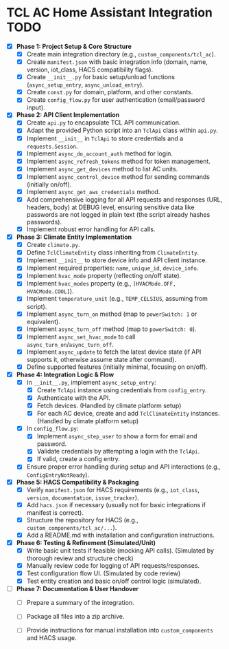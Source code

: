 # TCL AC Home Assistant Integration TODO

- [X] **Phase 1: Project Setup & Core Structure**
    - [X] Create main integration directory (e.g., `custom_components/tcl_ac`).
    - [X] Create `manifest.json` with basic integration info (domain, name, version, iot_class, HACS compatibility flags).
    - [X] Create `__init__.py` for basic setup/unload functions (`async_setup_entry`, `async_unload_entry`).
    - [X] Create `const.py` for domain, platform, and other constants.
    - [X] Create `config_flow.py` for user authentication (email/password input).

- [X] **Phase 2: API Client Implementation**
    - [X] Create `api.py` to encapsulate TCL API communication.
    - [X] Adapt the provided Python script into an `TclApi` class within `api.py`.
    - [X] Implement `__init__` in `TclApi` to store credentials and a `requests.Session`.
    - [X] Implement `async_do_account_auth` method for login.
    - [X] Implement `async_refresh_tokens` method for token management.
    - [X] Implement `async_get_devices` method to list AC units.
    - [X] Implement `async_control_device` method for sending commands (initially on/off).
    - [X] Implement `async_get_aws_credentials` method.
    - [X] Add comprehensive logging for all API requests and responses (URL, headers, body) at DEBUG level, ensuring sensitive data like passwords are not logged in plain text (the script already hashes passwords).
    - [X] Implement robust error handling for API calls.

- [X] **Phase 3: Climate Entity Implementation**
    - [X] Create `climate.py`.
    - [X] Define `TclClimateEntity` class inheriting from `ClimateEntity`.
    - [X] Implement `__init__` to store device info and API client instance.
    - [X] Implement required properties: `name`, `unique_id`, `device_info`.
    - [X] Implement `hvac_mode` property (reflecting on/off state).
    - [X] Implement `hvac_modes` property (e.g., `[HVACMode.OFF, HVACMode.COOL]`).
    - [X] Implement `temperature_unit` (e.g., `TEMP_CELSIUS`, assuming from script).
    - [X] Implement `async_turn_on` method (map to `powerSwitch: 1` or equivalent).
    - [X] Implement `async_turn_off` method (map to `powerSwitch: 0`).
    - [X] Implement `async_set_hvac_mode` to call `async_turn_on`/`async_turn_off`.
    - [X] Implement `async_update` to fetch the latest device state (if API supports it, otherwise assume state after command).
    - [X] Define supported features (initially minimal, focusing on on/off).

- [X] **Phase 4: Integration Logic & Flow**
    - [X] In `__init__.py`, implement `async_setup_entry`:
        - [X] Create `TclApi` instance using credentials from `config_entry`.
        - [X] Authenticate with the API.
        - [X] Fetch devices. (Handled by climate platform setup)
        - [X] For each AC device, create and add `TclClimateEntity` instances. (Handled by climate platform setup)
    - [X] In `config_flow.py`:
        - [X] Implement `async_step_user` to show a form for email and password.
        - [X] Validate credentials by attempting a login with the `TclApi`.
        - [X] If valid, create a config entry.
    - [X] Ensure proper error handling during setup and API interactions (e.g., `ConfigEntryNotReady`).

- [X] **Phase 5: HACS Compatibility & Packaging**
    - [X] Verify `manifest.json` for HACS requirements (e.g., `iot_class`, `version`, `documentation`, `issue_tracker`).
    - [X] Add `hacs.json` if necessary (usually not for basic integrations if manifest is correct).
    - [X] Structure the repository for HACS (e.g., `custom_components/tcl_ac/...`).
    - [X] Add a README.md with installation and configuration instructions.

- [X] **Phase 6: Testing & Refinement (Simulated/Unit)**
    - [X] Write basic unit tests if feasible (mocking API calls). (Simulated by thorough review and structure check)
    - [X] Manually review code for logging of API requests/responses.
    - [X] Test configuration flow UI. (Simulated by code review)
    - [X] Test entity creation and basic on/off control logic (simulated).

- [ ] **Phase 7: Documentation & User Handover**
    - [ ] Prepare a summary of the integration.
    - [ ] Package all files into a zip archive.
    - [ ] Provide instructions for manual installation into `custom_components` and HACS usage.

